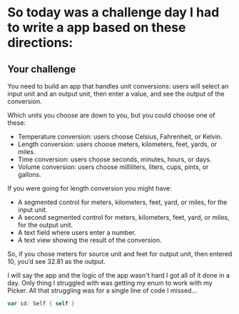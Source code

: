 # So today was a challenge day I had to write a app based on these directions:

## Your challenge
You need to build an app that handles unit conversions: users will select an input unit and an output unit, then enter a value, and see the output of the conversion.

Which units you choose are down to you, but you could choose one of these:

- Temperature conversion: users choose Celsius, Fahrenheit, or Kelvin.
- Length conversion: users choose meters, kilometers, feet, yards, or miles.
- Time conversion: users choose seconds, minutes, hours, or days.
- Volume conversion: users choose milliliters, liters, cups, pints, or gallons.

If you were going for length conversion you might have:

- A segmented control for meters, kilometers, feet, yard, or miles, for the input unit.
- A second segmented control for meters, kilometers, feet, yard, or miles, for the output unit.
- A text field where users enter a number.
- A text view showing the result of the conversion.

So, if you chose meters for source unit and feet for output unit, then entered 10, you’d see 32.81 as the output.

I will say the app and the logic of the app wasn't hard I got all of it done in a day. Only thing I struggled with was getting my enum to work with my Picker. All that struggling was for a single line of code I missed...

```swift
var id: Self { self }
```